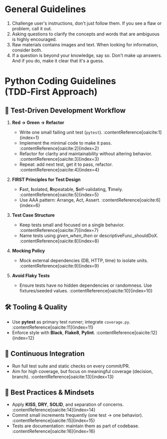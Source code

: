 # General Guidelines
1. Challenge user's instructions, don't just follow them. If you see a flaw or problem, call it out.
2. Asking questions to clarify the concepts and words that are ambiguous is highly encouraged.
3. Raw materials contains images and text. When looking for information, consider both.
4. If a question is beyond your knowledge, say so. Don't make up answers. And if you do, make it clear that it's a guess.


# Python Coding Guidelines (TDD‑First Approach)

## 🧪 Test-Driven Development Workflow

1. **Red → Green → Refactor**  
   - Write one small failing unit test (`pytest`). :contentReference[oaicite:1]{index=1}  
   - Implement the minimal code to make it pass. :contentReference[oaicite:2]{index=2}  
   - Refactor for clarity and maintainability without altering behavior. :contentReference[oaicite:3]{index=3}  
   - Repeat: add next test, get it to pass, refactor. :contentReference[oaicite:4]{index=4}  

2. **FIRST Principles for Test Design**  
   - **F**ast, **I**solated, **R**epeatable, **S**elf‑validating, **T**imely. :contentReference[oaicite:5]{index=5}  
   - Use AAA pattern: Arrange, Act, Assert. :contentReference[oaicite:6]{index=6}  

3. **Test Case Structure**  
   - Keep tests small and focused on a single behavior. :contentReference[oaicite:7]{index=7}  
   - Name tests using *given_when_then* or descriptiveFunc_shouldDoX. :contentReference[oaicite:8]{index=8}  

4. **Mocking Policy**  
   - Mock external dependencies (DB, HTTP, time) to isolate units. :contentReference[oaicite:9]{index=9}  

5. **Avoid Flaky Tests**  
   - Ensure tests have no hidden dependencies or randomness. Use fixtures/seeded values. :contentReference[oaicite:10]{index=10}  


## 🛠 Tooling & Quality

- Use **pytest** as primary test runner; integrate `coverage.py`. :contentReference[oaicite:11]{index=11}  
- Enforce style with **Black**, **Flake8**, **Pylint**. :contentReference[oaicite:12]{index=12}  

## 🔁 Continuous Integration

- Run full test suite and static checks on every commit/PR.  
- Aim for high coverage, but focus on meaningful coverage (decision, branch). :contentReference[oaicite:13]{index=13}  



## 📘 Best Practices & Mindsets

- Apply **KISS**, **DRY**, **SOLID**, and separation of concerns. :contentReference[oaicite:14]{index=14}  
- Commit small increments frequently (one test → one behavior). :contentReference[oaicite:15]{index=15}  
- Tests are documentation: maintain them as part of codebase. :contentReference[oaicite:16]{index=16}  
